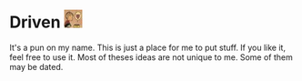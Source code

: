 Driven ![Over My Head](https://raw.githubusercontent.com/davidjdriver/Driven/master/img/Icon.jpg)
=======

It's a pun on my name. This is just a place for me to put stuff. If you like it, feel free to use it. Most of theses ideas are not unique to me. Some of them may be dated.